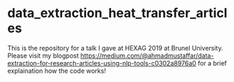 # data_extraction_heat_transfer_articles

This is the repository for a talk I gave at HEXAG 2019 at Brunel University. Please visit my blogpost
https://medium.com/@ahmadmustaffar/data-extraction-for-research-articles-using-nlp-tools-c0302a8976a0
for a brief explaination how the code works!
